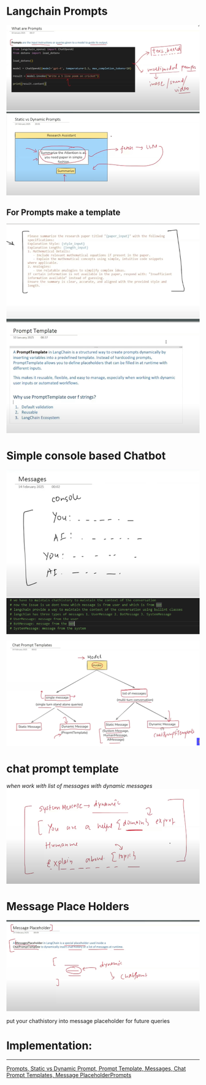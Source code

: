 # Langchain Prompts
![alt text](image.png)
![alt text](image-1.png)

## For Prompts make a template
![alt text](image-2.png)
![alt text](image-3.png)

# Simple console based Chatbot
![alt text](image-4.png)
![alt text](image-5.png)

![alt text](image-6.png)

# chat prompt template 
*when work with list of messages with dynamic messages*
![alt text](image-7.png)

# Message Place Holders
![alt text](image-8.png)

put your chathistory into message placeholder for future queries


# Implementation:
---
[Prompts, Static vs Dynamic Prompt, Prompt Template, Messages, Chat Prompt Templates, Message PlaceholderPrompts
](https://github.com/talhAIE/LangChain_Learning/tree/master/Langchain_Prompts)